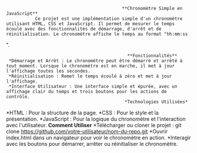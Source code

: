                                                 **Chronomètre Simple en JavaScript**
               Ce projet est une implémentation simple d'un chronomètre utilisant HTML, CSS et JavaScript. Il permet de mesurer le temps écoulé avec des fonctionnalités de démarrage, d'arrêt et de réinitialisation. Le chronomètre affiche le temps au format "hh:mm:ss
".

                                                  **Fonctionnalités**
     *Démarrage et Arrêt : Le chronomètre peut être démarré et arrêté à tout moment. Lorsque le chronomètre est en marche, il met à jour l'affichage toutes les secondes.
     *Réinitialisation : Remet le temps écoulé à zéro et met à jour l'affichage.
     *Interface Utilisateur : Une interface simple et épurée, avec un affichage clair du temps et trois boutons pour les actions de contrôle.
                                                 *Technologies Utilisées*
*HTML : Pour la structure de la page.
*CSS : Pour le style et la présentation.
*JavaScript : Pour la logique du chronomètre et l'interaction avec l'utilisateur.
                                                   **Comment Utiliser**
*Télécharger ou cloner le projet : git clone https://github.com/votre-utilisateur/nom-du-repo.git
*Ouvrir index.html dans un navigateur pour voir le chronomètre en action.
*Interagir avec les boutons pour démarrer, arrêter ou réinitialiser le chronomètre.
